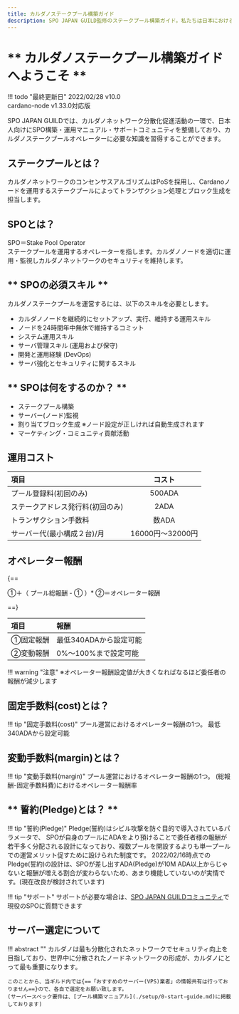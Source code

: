 ```yaml
---
title: カルダノステークプール構築ガイド
description: SPO JAPAN GUILD監修のステークプール構築ガイド。私たちは日本におけるステークプール構築を促進しカルダノ分散化に貢献してまいります。
---
```



# ** カルダノステークプール構築ガイドへようこそ **

!!! todo "最終更新日"
    2022/02/28 v10.0  
    cardano-node v1.33.0対応版

SPO JAPAN GUILDでは、カルダノネットワーク分散化促進活動の一環で、日本人向けにSPO構築・運用マニュアル・サポートコミュニティを整備しており、カルダノステークプールオペレーターに必要な知識を習得することができます。

## **ステークプールとは？**
カルダノネットワークのコンセンサスアルゴリズムはPoSを採用し、Cardanoノードを運用するステークプールによってトランザクション処理とブロック生成を担当します。

## **SPOとは？**
SPO＝Stake Pool Operator  
ステークプールを運用するオペレーターを指します。カルダノノードを適切に運用・監視しカルダノネットワークのセキュリティを維持します。

## ** SPOの必須スキル **

カルダノステークプールを運営するには、以下のスキルを必要とします。

* カルダノノードを継続的にセットアップ、実行、維持する運用スキル
* ノードを24時間年中無休で維持するコミット
* システム運用スキル
* サーバ管理スキル \(運用および保守\)
* 開発と運用経験 \(DevOps\)
* サーバ強化とセキュリティに関するスキル

## ** SPOは何をするのか？ **
* ステークプール構築
* サーバー(ノード)監視
* 割り当てブロック生成 ※ノード設定が正しければ自動生成されます
* マーケティング・コミュニティ貢献活動

## **運用コスト**
| 項目      | コスト                          |
| :----------- | :------------------------------------: |
| プール登録料(初回のみ)       | 500ADA  |
| ステークアドレス発行料(初回のみ)       | 2ADA |
| トランザクション手数料    | 数ADA |
| サーバー代(最小構成２台)/月    | 16000円～32000円 |

## **オペレーター報酬**

{==
  
①＋（ プール総報酬 - ① ）* ②＝オペレーター報酬
  
==}

| 項目      | 報酬                          |
| :----------- | :------------------------------------ |
| ①固定報酬       | 最低340ADAから設定可能  |
| ②変動報酬       | 0%～100%まで設定可能  |

!!! warning "注意"
    ※オペレーター報酬設定値が大きくなればなるほど委任者の報酬が減少します


## **固定手数料(cost)とは？** 
!!! tip "固定手数料(cost)"
    プール運営におけるオペレーター報酬の1つ。  最低340ADAから設定可能

## **変動手数料(margin)とは？**
!!! tip "変動手数料(margin)"
    プール運営におけるオペレーター報酬の1つ。  (総報酬-固定手数料費)におけるオペレーター報酬率

## ** 誓約(Pledge)とは？ **
!!! tip "誓約(Pledge)"
    Pledge(誓約)はシビル攻撃を防ぐ目的で導入されているパラメータで、
    SPOが自身のプールにADAをより預けることで委任者様の報酬が若干多く分配される設計になっており、複数プールを開設するよりも単一プールでの運営メリット促すために設けられた制度です。
    2022/02/16時点でのPledge(誓約)の設計は、SPOが差し出すADA(Pledge)が10M ADA以上からじゃないと報酬が増える割合が変わらないため、あまり機能していないのが実情です。(現在改良が検討されています)



!!! tip "サポート"
    サポートが必要な場合は、[SPO JAPAN GUILDコミュニティ](https://discord.gg/U3gU54c)で現役のSPOに質問できます

## **サーバー選定について**
!!! abstract ""
    カルダノは最も分散化されたネットワークでセキュリティ向上を目指しており、世界中に分散されたノードネットワークの形成が、カルダノにとって最も重要になります。  
      
    このことから、当ギルド内では{==「おすすめのサーバー(VPS)業者」の情報共有は行っておりません==}ので、各自で選定をお願い致します。  
    (サーバースペック要件は、[プール構築マニュアル](./setup/0-start-guide.md)に掲載しております)




